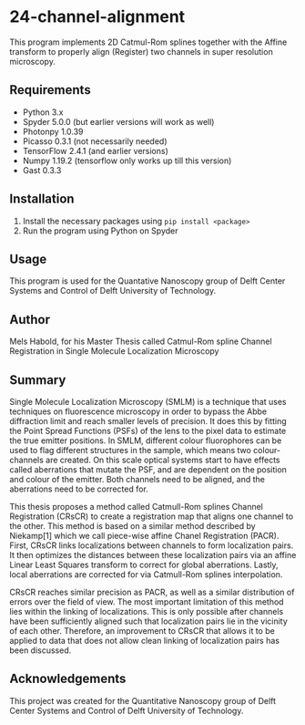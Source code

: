 # 24-channel-alignment
This program implements 2D Catmul-Rom splines together with the Affine transform to properly align (Register) two channels in super resolution microscopy.

## Requirements
- Python 3.x 
- Spyder 5.0.0 (but earlier versions will work as well) 
- Photonpy 1.0.39
- Picasso 0.3.1 (not necessarily needed)
- TensorFlow 2.4.1 (and earlier versions) 
- Numpy 1.19.2 (tensorflow only works up till this version)
- Gast 0.3.3

## Installation
1. Install the necessary packages using ```pip install <package>```
2. Run the program using Python on Spyder

## Usage
This program is used for the Quantative Nanoscopy group of Delft Center Systems and Control of Delft University of Technology.

## Author
Mels Habold, for his Master Thesis called Catmul-Rom spline Channel Registration in Single Molecule Localization Microscopy

## Summary

Single Molecule Localization Microscopy (SMLM) is a technique that uses techniques on fluorescence microscopy in order to bypass the Abbe diffraction limit and reach smaller levels of precision. It does this by fitting the Point Spread Functions (PSFs) of the lens to the pixel data to estimate the true emitter positions. In SMLM, different colour fluorophores can be used to flag different structures in the sample, which means two colour-channels are created. On this scale optical systems start to have effects called aberrations that mutate the PSF, and are dependent on the position and colour of the emitter. Both channels need to be aligned, and the aberrations need to be corrected for.

This thesis proposes a method called Catmull-Rom splines Channel Registration (CRsCR) to create a registration map that aligns one channel to the other. This method is based on a similar method described by Niekamp[1] which we call piece-wise affine Chanel Registration (PACR). First, CRsCR links localizations between channels to form localization pairs. It then optimizes the distances between these localization pairs via an affine Linear Least Squares transform to correct for global aberrations. Lastly, local aberrations are corrected for via Catmull-Rom splines interpolation.

CRsCR reaches similar precision as PACR, as well as a similar distribution of errors over the field of view. The most important limitation of this method lies within the linking of localizations. This is only possible after channels have been sufficiently aligned such that localization pairs lie in the vicinity of each other. Therefore, an improvement to CRsCR that allows it to be applied to data that does not allow clean linking of localization pairs has been discussed.

## Acknowledgements

This project was created for the Quantitative Nanoscopy group of Delft Center Systems and Control of Delft University of Technology.

